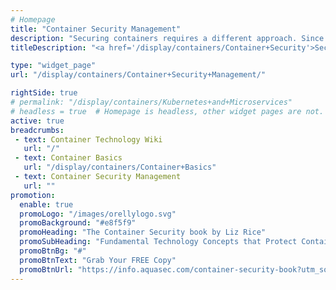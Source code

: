 ```yaml
---
# Homepage
title: "Container Security Management"
description: "Securing containers requires a different approach. Since containers run on a shared host and typically use multiple components to deliver a complete solution, there are many considerations that are required to secure container environment. This page gathers resources about managing security in containers including security considerations, security best practices and more."
titleDescription: "<a href='/display/containers/Container+Security'>Securing containers</a> requires a different approach. Since containers run on a shared host and typically use multiple components to deliver a complete solution, there are many considerations that are required to secure container environment. This page gathers resources about managing security in containers including security considerations, security best practices and more." 

type: "widget_page"
url: "/display/containers/Container+Security+Management/" 

rightSide: true 
# permalink: "/display/containers/Kubernetes+and+Microservices"
# headless = true  # Homepage is headless, other widget pages are not.
active: true
breadcrumbs:
 - text: Container Technology Wiki
   url: "/"
 - text: Container Basics
   url: "/display/containers/Container+Basics"
 - text: Container Security Management
   url: ""
promotion:
  enable: true
  promoLogo: "/images/orellylogo.svg"
  promoBackground: "#e8f5f9"
  promoHeading: "The Container Security book by Liz Rice"
  promoSubHeading: "Fundamental Technology Concepts that Protect Containerized Applications"
  promoBtnBg: "#"
  promoBtnText: "Grab Your FREE Copy"
  promoBtnUrl: "https://info.aquasec.com/container-security-book?utm_source=wiki"
---
```


